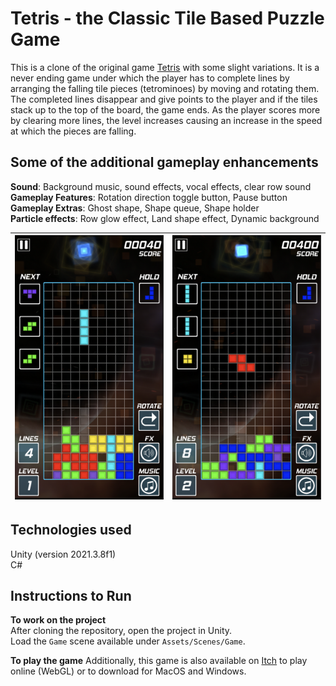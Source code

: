 # Tetris - the Classic Tile Based Puzzle Game #

This is a clone of the original game [Tetris](https://en.wikipedia.org/wiki/Tetris) with some slight variations. It is a never ending game under which the player has to complete lines by arranging the falling tile pieces (tetrominoes) by moving and rotating them. The completed lines disappear and give points to the player and if the tiles stack up to the top of the board, the game ends. As the player scores more by clearing more lines, the level increases causing an increase in the speed at which the pieces are falling.

## Some of the additional gameplay enhancements ##

__Sound__: Background music, sound effects, vocal effects, clear row sound      
__Gameplay Features__: Rotation direction toggle button, Pause button   
__Gameplay Extras__: Ghost shape, Shape queue, Shape holder     
__Particle effects__: Row glow effect, Land shape effect, Dynamic background        


|![demo-image-1](./demo-images/demo-image-1.png) | ![demo-image-2](./demo-images/demo-image-2.png) |
|-|-|


## Technologies used ##

Unity (version 2021.3.8f1)  
C#

## Instructions to Run ##

__To work on the project__  
After cloning the repository, open the project in Unity.  
Load the `Game` scene available under `Assets/Scenes/Game`. 

__To play the game__
Additionally, this game is also available on [Itch](https://chandak.itch.io/tetris) to play online (WebGL) or to download for MacOS and Windows.

